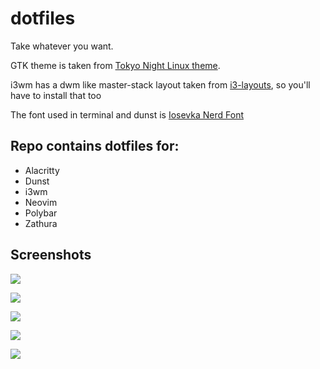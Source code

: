 # dotfiles

Take whatever you want.

GTK theme is taken from [Tokyo Night Linux theme](https://github.com/koiosdev/Tokyo-Night-Linux).

i3wm has a dwm like master-stack layout taken from [i3-layouts](https://github.com/eliep/i3-layouts), so you'll have to install that too 

The font used in terminal and dunst is [Iosevka Nerd Font](https://github.com/ryanoasis/nerd-fonts/tree/master/patched-fonts/Iosevka)

## Repo contains dotfiles for:
+ Alacritty
+ Dunst
+ i3wm
+ Neovim
+ Polybar
+ Zathura

## Screenshots

![](https://github.com/sz47/dotfiles/blob/main/screenshots/random.png)

![](https://github.com/sz47/dotfiles/blob/main/screenshots/assignments-workflow.png)

![](https://github.com/sz47/dotfiles/blob/main/screenshots/gtk-apps(libreoffice).png)

![](https://github.com/sz47/dotfiles/blob/main/screenshots/qt-apps(freecad).png)

![](https://github.com/sz47/dotfiles/blob/main/screenshots/windows-tiled.png)
